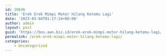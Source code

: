 ```yaml
---
id: 10646
title: 'Erek Erek Mimpi Motor Hilang Ketemu Lagi'
date: '2023-03-04T01:17:24+00:00'
author: admin
layout: post
guid: 'https://bos.awn.biz.id/erek-erek-mimpi-motor-hilang-ketemu-lagi/'
permalink: /erek-erek-mimpi-motor-hilang-ketemu-lagi/
categories:
    - Uncategorized
---
```


